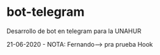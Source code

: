 # bot-telegram
Desarrollo de bot en telegram para la UNAHUR

21-06-2020 - NOTA: Fernando--> pra prueba Hook
